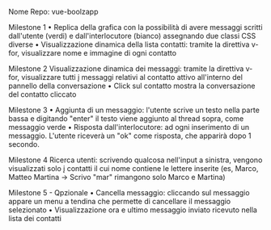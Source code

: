Nome Repo: vue-boolzapp

Milestone 1
• Replica della grafica con la possibilità di avere messaggi scritti dall'utente (verdi) e dall'interlocutore (bianco) assegnando due classi CSS diverse
• Visualizzazione dinamica della lista contatti: tramite la direttiva v-for, visualizzare nome e immagine di ogni contatto

Milestone 2
Visualizzazione dinamica dei messaggi: tramite la direttiva v-for, visualizzare tutti į messaggi relativi al contatto attivo all'interno del pannello della conversazione • Click sul contatto mostra la conversazione del contatto cliccato

Milestone 3
• Aggiunta di un messaggio: l'utente scrive un testo nella parte bassa e digitando "enter" il testo viene aggiunto al thread sopra, come messaggio verde
• Risposta dall'interlocutore: ad ogni inserimento di un messaggio. L'utente riceverà un "ok" come risposta, che apparirà dopo 1 secondo.

Milestone 4
Ricerca utenti: scrivendo qualcosa nell'input a sinistra, vengono visualizzati solo į contatti il cui nome contiene le lettere inserite (es, Marco, Matteo Martina -> Scrivo "mar" rimangono solo Marco e Martina)

Milestone 5 - Qpzionale
• Cancella messaggio: cliccando sul messaggio appare un menu a tendina che permette di cancellare il messaggio selezionato
• Visualizzazione ora e ultimo messaggio inviato ricevuto nella lista dei contatti